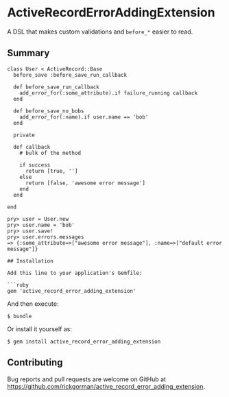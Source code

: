 # ActiveRecordErrorAddingExtension

A DSL that makes custom validations and `before_*` easier to read.

## Summary 

```
class User < ActiveRecord::Base
  before_save :before_save_run_callback

  def before_save_run_callback
    add_error_for(:some_attribute).if failure_running callback
  end
  
  def before_save_no_bobs
    add_error_for(:name).if user.name == 'bob'
  end
  
  private
  
  def callback
    # bulk of the method
    
    if success
      return [true, '']
    else
      return [false, 'awesome error message']
    end
  end
  
end
```

```
pry> user = User.new
pry> user.name = 'bob'
pry> user.save!
pry> user.errors.messages
=> {:some_attribute=>["awesome error message"], :name=>["default error message"]}

## Installation

Add this line to your application's Gemfile:

```ruby
gem 'active_record_error_adding_extension'
```

And then execute:

    $ bundle

Or install it yourself as:

    $ gem install active_record_error_adding_extension


## Contributing

Bug reports and pull requests are welcome on GitHub at https://github.com/rickgorman/active_record_error_adding_extension.
